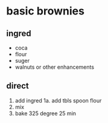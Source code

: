 # basic brownies

## ingred

* coca
* flour
* suger
* walnuts or other enhancements



## direct
1. add ingred
1a. add tbls spoon flour
2. mix
3. bake 325 degree 25 min
